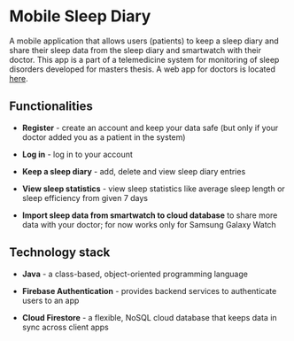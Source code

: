 # Mobile Sleep Diary

A mobile application that allows users (patients) to keep a sleep diary and share their sleep data from the sleep diary and smartwatch with their doctor. 
This app is a part of a telemedicine system for monitoring of sleep disorders developed for masters thesis. A web app for doctors is located [here](https://github.com/roksana-rachel/sleep-lab-web).

## Functionalities

- **Register** - create an account and keep your data safe (but only if your doctor added you as a patient in the system)

- **Log in** - log in to your account

- **Keep a sleep diary** - add, delete and view sleep diary entries

- **View sleep statistics** - view sleep statistics like average sleep length or sleep efficiency from given 7 days

- **Import sleep data from smartwatch to cloud database** to share more data with your doctor; for now works only for Samsung Galaxy Watch

## Technology stack

- **Java** - a class-based, object-oriented programming language

- **Firebase Authentication** - provides backend services to authenticate users to an app

- **Cloud Firestore** - a flexible, NoSQL cloud database that keeps data in sync across client apps